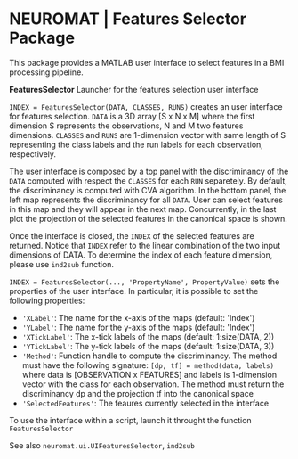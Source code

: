 # NEUROMAT | Features Selector Package

This package provides a MATLAB user interface to select features in a BMI processing pipeline.

**FeaturesSelector** Launcher for the features selection user interface

```INDEX = FeaturesSelector(DATA, CLASSES, RUNS)``` creates an user interface for features selection. ```DATA``` is a 3D array [S x N x M] where the first dimension S represents the observations, N and M two features dimensions. ```CLASSES``` and ```RUNS``` are 1-dimension vector with same length of S representing the class labels and the run labels for each observation, respectively.
    
The user interface is composed by a top panel with the discriminancy of the ```DATA``` computed with respect the ```CLASSES``` for each ```RUN``` separetely. By default, the discriminancy is computed with CVA algorithm. In the bottom panel, the left map represents the discriminancy for all ```DATA```. User can select features in this map and they will appear in the next map. Concurrently, in the last plot the projection of the selected features in the canonical space is shown.
 
Once the interface is closed, the ```INDEX``` of the selected features are returned. Notice that ```INDEX``` refer to the linear combination of the two input dimensions of DATA. To determine the index of each feature dimension, please use ```ind2sub``` function.

```INDEX = FeaturesSelector(..., 'PropertyName', PropertyValue)``` sets the properties of the user interface. In particular, it is possible to set the following properties:
  - ```'XLabel'```: The name for the x-axis of the maps (default: 'Index')
  - ```'YLabel'```: The name for the y-axis of the maps (default: 'Index')
  - ```'XTickLabel'```: The x-tick labels of the maps (default: 1:size(DATA, 2))
  - ```'YTickLabel'```: The y-tick labels of the maps (default: 1:size(DATA, 3))
  - ```'Method'```: Function handle to compute the discriminancy. The method must have the following signature: ```[dp, tf] = method(data, labels)``` where data is [OBSERVATION x FEATURES] and labels is 1-dimension  vector with the class for each observation. The method must return the discriminancy dp and the projection tf into the canonical space
  - ```'SelectedFeatures'```: The feaures currently selected in the interface

To use the interface within a script, launch it throught the function ```FeaturesSelector```
    
See also ```neuromat.ui.UIFeaturesSelector```, ```ind2sub```
